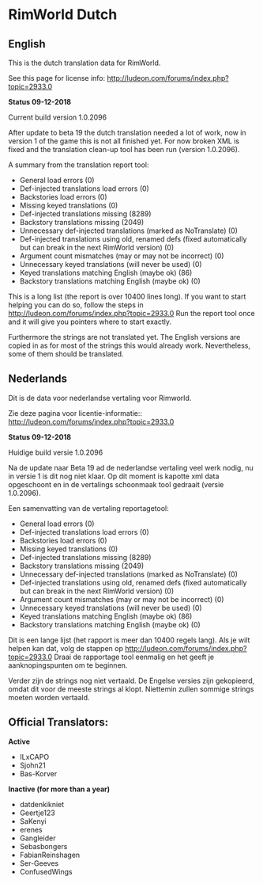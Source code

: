 # RimWorld Dutch
## English
This is the dutch translation data for RimWorld.

See this page for license info:
http://ludeon.com/forums/index.php?topic=2933.0

**Status 09-12-2018**

Current build version 1.0.2096

After update to beta 19 the dutch translation needed a lot of work, now in version 1 of the game this is not all finished yet.
For now broken XML is fixed and the translation clean-up tool has been run (version 1.0.2096).

A summary from the translation report tool:
- General load errors (0)
- Def-injected translations load errors (0)
- Backstories load errors (0)
- Missing keyed translations (0)
- Def-injected translations missing (8289)
- Backstory translations missing (2049)
- Unnecessary def-injected translations (marked as NoTranslate) (0)
- Def-injected translations using old, renamed defs (fixed automatically but can break in the next RimWorld version) (0)
- Argument count mismatches (may or may not be incorrect) (0) 
- Unnecessary keyed translations (will never be used) (0)
- Keyed translations matching English (maybe ok) (86)
- Backstory translations matching English (maybe ok) (0)

This is a long list (the report is over 10400 lines long). If you want to start helping you can do so, follow the steps in http://ludeon.com/forums/index.php?topic=2933.0
Run the report tool once and it will give you pointers where to start exactly.

Furthermore the strings are not translated yet. The English versions are copied in as for most of the strings this would already work. Nevertheless, some of them should be translated.

## Nederlands
Dit is de data voor nederlandse vertaling voor Rimworld.

Zie deze pagina voor licentie-informatie::
http://ludeon.com/forums/index.php?topic=2933.0

**Status 09-12-2018**

Huidige build versie 1.0.2096

Na de update naar Beta 19 ad de nederlandse vertaling veel werk nodig, nu in versie 1 is dit nog niet klaar.
Op dit moment is kapotte xml data opgeschoont en in de vertalings schoonmaak tool gedraait (versie 1.0.2096).

Een samenvatting van de vertaling reportagetool:
- General load errors (0)
- Def-injected translations load errors (0)
- Backstories load errors (0)
- Missing keyed translations (0)
- Def-injected translations missing (8289)
- Backstory translations missing (2049)
- Unnecessary def-injected translations (marked as NoTranslate) (0)
- Def-injected translations using old, renamed defs (fixed automatically but can break in the next RimWorld version) (0)
- Argument count mismatches (may or may not be incorrect) (0) 
- Unnecessary keyed translations (will never be used) (0)
- Keyed translations matching English (maybe ok) (86)
- Backstory translations matching English (maybe ok) (0)

Dit is een lange lijst (het rapport is meer dan 10400 regels lang). Als je wilt helpen kan dat, volg de stappen op http://ludeon.com/forums/index.php?topic=2933.0
Draai de rapportage tool eenmalig en het geeft je aanknopingspunten om te beginnen.

Verder zijn de strings nog niet vertaald. De Engelse versies zijn gekopieerd, omdat dit voor de meeste strings al klopt. Niettemin zullen sommige strings moeten worden vertaald.

## Official Translators:
**Active**
- ILxCAPO
- Sjohn21
- Bas-Korver

**Inactive (for more than a year)**
- datdenkikniet
- Geertje123
- SaKenyi
- erenes
- Gangleider
- Sebasbongers
- FabianReinshagen
- Ser-Geeves
- ConfusedWings

